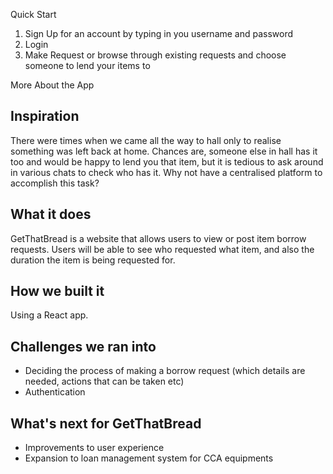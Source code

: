Quick Start
1. Sign Up for an account by typing in you username and password
2. Login
3. Make Request or browse through existing requests and choose someone to lend your items to

More About the App
## Inspiration
There were times when we came all the way to hall only to realise something was left back at home. 
Chances are, someone else in hall has it too and would be happy to lend you that item, but it is tedious to ask around in various chats to check who has it. Why not have a centralised platform to accomplish this task? 
## What it does
GetThatBread is a website that allows users to view or post item borrow requests. 
Users will be able to see who requested what item, and also the duration the item is being requested for. 
## How we built it
Using a React app.
## Challenges we ran into
* Deciding the process of making a borrow request (which details are needed, actions that can be taken etc)
* Authentication 
## What's next for GetThatBread
* Improvements to user experience 
* Expansion to loan management system for CCA equipments
